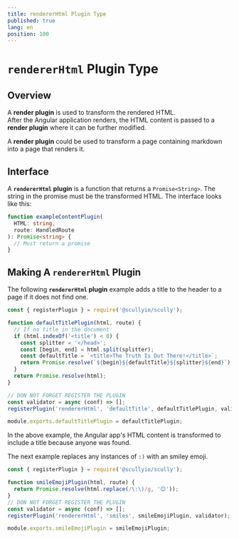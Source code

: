 ```yaml
---
title: rendererHtml Plugin Type
published: true
lang: en
position: 100
---
```


# `rendererHtml` Plugin Type

## Overview

A **render plugin** is used to transform the rendered HTML.  
After the Angular application renders, the HTML content is passed to a **render plugin** where it can be further modified.

A **render plugin** could be used to transform a page containing markdown into a page that renders it.

## Interface

A **`rendererHtml` plugin** is a function that returns a `Promise<String>`. The string in the promise must be the transformed
HTML. The interface looks like this:

```typescript
function exampleContentPlugin(
  HTML: string,
  route: HandledRoute
): Promise<string> {
  // Must return a promise
}
```

## Making A `rendererHtml` Plugin

The following **`rendererHtml` plugin** example adds a title to the header to a page if it does not find one.

```typescript
const { registerPlugin } = require('@scullyio/scully');

function defaultTitlePlugin(html, route) {
  // If no title in the document
  if (html.indexOf('<title') < 0) {
    const splitter = '</head>';
    const [begin, end] = html.split(splitter);
    const defaultTitle = `<title>The Truth Is Out There!</title>`;
    return Promise.resolve(`${begin}${defaultTitle}${splitter}${end}`);
  }
  return Promise.resolve(html);
}

// DON NOT FORGET REGISTER THE PLUGIN
const validator = async (conf) => [];
registerPlugin('rendererHtml', 'defaultTitle', defaultTitlePlugin, validator);

module.exports.defaultTitlePlugin = defaultTitlePlugin;
```

In the above example, the Angular app's HTML content is transformed to include a title because anyone was found.

The next example replaces any instances of `:)` with an smiley emoji.

```typescript
const { registerPlugin } = require('@scullyio/scully');

function smileEmojiPlugin(html, route) {
  return Promise.resolve(html.replace(/\:\)/g, '😊'));
}
// DON NOT FORGET REGISTER THE PLUGIN
const validator = async (conf) => [];
registerPlugin('rendererHtml', 'smiles', smileEmojiPlugin, validator);

module.exports.smileEmojiPlugin = smileEmojiPlugin;
```
